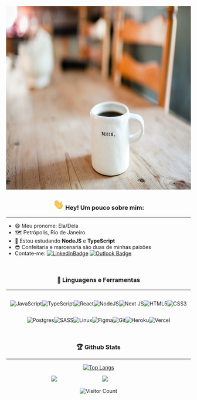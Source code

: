 <img src="./assets/welcome.jpg" height="500px" width="100%"/>
<div align="center">

### <img src="./assets/Hi.gif" width="30px"/> Hey!  Um pouco sobre mim:
<div align="left">

---
- 😄 Meu pronome: Ela/Dela <br/>
- 🗺️ Petrópolis, Rio de Janeiro<br/>
- 🌱 Estou estudando <b>NodeJS</b> e <b>TypeScript</b><br/>
- 😎 Confeitaria e marcenaria são duas de minhas paixões
- Contate-me:
  [![LinkedinBadge](https://img.shields.io/badge/-LinkedIn-blue?style=flat-square&logo=Linkedin&logoColor=white&link=https://www.linkedin.com/in/pereiramendonca/)](https://www.linkedin.com/in/pereiramendonca/)
  [![Outlook Badge](https://img.shields.io/badge/Microsoft_Outlook-0078D4?style=flat-square&logo=microsoft-outlook&logoColor=white)](https://www.linkedin.com/in/pereiramendonca/)
</div >
</br>

### 📝 Linguagens e Ferramentas
---

<div style="display: flex; justify-content: center; flex-wrap:wrap" >


![JavaScript](https://img.shields.io/badge/javascript-%23323330.svg?style=flat-square&logo=javascript&logoColor=%23F7DF1E)


![TypeScript](https://img.shields.io/badge/typescript-%23007ACC.svg?style=flat-square&logo=typescript&logoColor=white)

![React](https://img.shields.io/badge/react-%2320232a.svg?style=flat-square&logo=react&logoColor=%2361DAFB)

![NodeJS](https://img.shields.io/badge/node.js-%2343853D.svg?style=flat-square&logo=node.js&logoColor=white)

![Next JS](https://img.shields.io/badge/Next-black?style=flat-square&logo=next.js&logoColor=white)

![HTML5](https://img.shields.io/badge/html5-%23E34F26.svg?style=flat-square&logo=html5&logoColor=white)

![CSS3](https://img.shields.io/badge/css3-%231572B6.svg?style=flat-square&logo=css3&logoColor=white)

![Postgres](https://img.shields.io/badge/postgres-%23316192.svg?style=flat-square&logo=postgresql&logoColor=white)

![SASS](https://img.shields.io/badge/SASS-hotpink.svg?style=flat-square&logo=SASS&logoColor=white)

![Linux](https://img.shields.io/badge/Linux-FCC624?style=flat-square&logo=linux&logoColor=black)

![Figma](https://img.shields.io/badge/figma-%23F24E1E.svg?style=flat-square&logo=figma&logoColor=white)

![Git](https://img.shields.io/badge/git-%23F05033.svg?style=flat-square&logo=git&logoColor=white)

![Heroku](https://img.shields.io/badge/heroku-%23430098.svg?style=flat-square&logo=heroku&logoColor=white)

![Vercel](https://img.shields.io/badge/vercel-%23000000.svg?style=flat-square&logo=vercel&logoColor=white)

</div>

</br>

### 🏆 Github Stats
---

[![Top
  Langs](https://github-readme-stats.vercel.app/api/top-langs/?username=arielem&layout=compact&theme=dark)](https://github.com/arielem/github-readme-stats)

<img 
  src="https://github-readme-stats.vercel.app/api?username=arielem&show_icons=true&hide_border=true&theme=dark"
  width="48%" 
  align="right"
/>
<img 
  src="https://github-readme-streak-stats.herokuapp.com/?user=arielem&theme=dark" 
  width="48%"
/>

<p>
  <img src="https://profile-counter.glitch.me/arielem/count.svg" alt="Visitor Count" />
</p>



</div>
